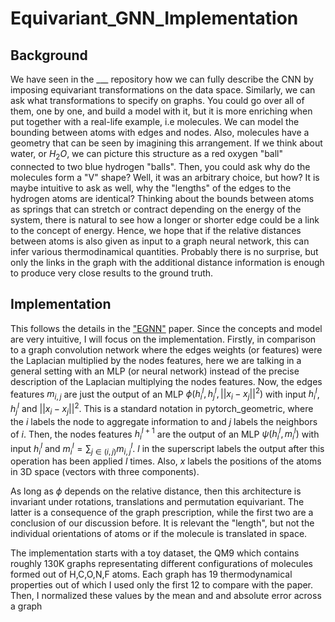 # Equivariant_GNN_Implementation

## Background
We have seen in the ___ repository how we can fully describe the CNN by imposing equivariant transformations on the data space. Similarly, we can ask what transformations to specify on graphs. You could go over all of them, one by one, and build a model with it, but it is more enriching when put together with a real-life example, i.e molecules. We can model the bounding between atoms with edges and nodes. Also, molecules have a geometry that can be seen by imagining this arrangement. If we think about water, or $H_{2}O$, we can picture this structure as a red oxygen "ball" connected to two blue hydrogen "balls". Then, you could ask why do the molecules form a "V" shape? Well, it was an arbitrary choice, but how? It is maybe intuitive to ask as well, why the "lengths" of the edges to the hydrogen atoms are identical? Thinking about the bounds between atoms as springs that can stretch or contract depending on the energy of the system, there is natural to see how a longer or shorter edge could be a link to the concept of energy. Hence, we hope that if the relative distances between atoms is also given as input to a graph neural network, this can infer various thermodinamical quantities. Probably there is no surprise, but only the links in the graph with the additional distance information is enough to produce very close results to the ground truth.

## Implementation

This follows the details in the ["EGNN"](https://arxiv.org/pdf/2102.09844) paper. Since the concepts and model are very intuitive, I will focus on the implementation. Firstly, in comparison to a graph convolution network where the edges weights (or features) were the Laplacian multiplied by the nodes features, here we are talking in a general setting with an MLP (or neural network) instead of the precise description of the Laplacian multiplying the nodes features. Now, the edges features $m_{i,j}$ are just the output of an MLP $\phi(h_{i}^l,h_{j}^l,||x_{i}-x_{j}||^2)$ with input $h_{i}^l$, $h_{j}^l$ and $||x_{i}-x_{j}||^2$. This is a standard notation in pytorch_geometric, where the $i$ labels the node to aggregate information to and $j$ labels the neighbors of $i$. Then, the nodes features $h_{i}^{l+1}$ are the output of an MLP $\psi(h_{i}^l, m_{i}^l)$ with input $h_{i}^l$ and $m_{i}^l = \sum_{j\in(i,j)}{}m_{i,j}^l$. $l$ in the superscript labels the output after this operation has been applied $l$ times. Also, $x$ labels the positions of the atoms in 3D space (vectors with three components).

As long as $\phi$ depends on the relative distance, then this architecture is invariant under rotations, translations and permutation equivariant. The latter is a consequence of the graph prescription, while the first two are a conclusion of our discussion before. It is relevant the "length", but not the individual orientations of atoms or if the molecule is translated in space. 

The implementation starts with a toy dataset, the QM9 which contains roughly 130K graphs representating different configurations of molecules formed out of H,C,O,N,F atoms. Each graph has 19 thermodynamical properties out of which I used only the first 12 to compare with the paper. Then, I normalized these values by the mean and and absolute error across a graph
 
